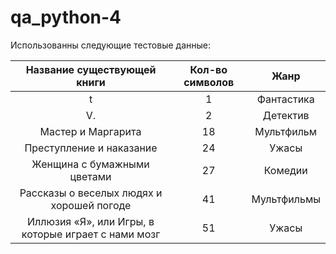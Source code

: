 # qa_python-4

Использованны следующие тестовые данные:

| Название существующей книги | Кол-во символов |    Жанр     |
|:-:|:-:|:-----------:|
| t | 1 | Фантастика  |
| V. | 2 |  Детектив   | 
| Мастер и Маргарита | 18 | Мультфильм  |
| Преступление и наказание | 24 |    Ужасы    |
| Женщина с бумажными цветами | 27 |   Комедии   | 
| Рассказы о веселых людях и хорошей погоде | 41 | Мультфильмы |
|Иллюзия «Я», или Игры, в которые играет с нами мозг | 51 |    Ужасы    |